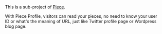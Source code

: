 This is a sub-project of [Piece](https://github.com/lzl/piece).

With Piece Profile, visitors can read your pieces, no need to know your user ID or what's the meaning of URL, just like Twitter profile page or Wordpress blog page.
